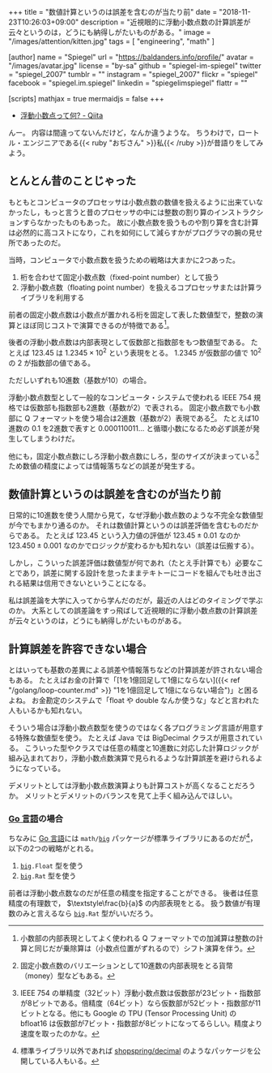 +++
title = "数値計算というのは誤差を含むのが当たり前"
date = "2018-11-23T10:26:03+09:00"
description = "近視眼的に浮動小数点数の計算誤差が云々というのは，どうにも納得しがたいものがある。"
image = "/images/attention/kitten.jpg"
tags = [ "engineering", "math" ]

[author]
  name      = "Spiegel"
  url       = "https://baldanders.info/profile/"
  avatar    = "/images/avatar.jpg"
  license   = "by-sa"
  github    = "spiegel-im-spiegel"
  twitter   = "spiegel_2007"
  tumblr    = ""
  instagram = "spiegel_2007"
  flickr    = "spiegel"
  facebook  = "spiegel.im.spiegel"
  linkedin  = "spiegelimspiegel"
  flattr    = ""

[scripts]
  mathjax = true
  mermaidjs = false
+++

- [浮動小数点って何? - Qiita](https://qiita.com/angel_p_57/items/24078ba4aa5881805ab2)

んー。
内容は間違ってないんだけど，なんか違うような。
ちうわけで，ロートル・エンジニアである{{< ruby "おぢさん" >}}私{{< /ruby >}}が昔語りをしてみよう。

## とんとん昔のことじゃった

もともとコンピュータのプロセッサは小数点数の数値を扱えるように出来ていなかったし，もっと言うと昔のプロセッサの中には整数の割り算のインストラクションすらなかったものもあった。
故に小数点数を扱うものや割り算を含む計算は必然的に高コストになり，これを如何にして減らすかがプログラマの腕の見せ所であったのだ。

当時，コンピュータで小数点数を扱うための戦略は大まかに2つあった。

1. 桁を合わせて固定小数点数（fixed-point number）として扱う
1. 浮動小数点数（floating point number）を扱えるコプロセッサまたは計算ライブラリを利用する

前者の固定小数点数は小数点が置かれる桁を固定して表した数値型で，整数の演算とほぼ同じコストで演算できるのが特徴である[^fix1]。

[^fix1]: 小数部の内部表現としてよく使われる Q フォーマットでの加減算は整数の計算と同じだが乗除算は（小数点位置がずれるので）シフト演算を伴う。

後者の浮動小数点数は内部表現として仮数部と指数部をもつ数値型である。
たとえば $123.45$ は $1.2345 \times 10^{2}$ という表現をとる。
$1.2345$ が仮数部の値で $10^{2}$ の $2$ が指数部の値である。

ただしいずれも10進数（基数が10）の場合。

浮動小数点数型として一般的なコンピュータ・システムで使われる IEEE 754 規格では仮数部も指数部も2進数（基数が2）で表される。
固定小数点数でも小数部に Q フォーマットを使う場合は2進数（基数が2）表現である[^fix2]。
たとえば10進数の $0.1$ を2進数で表すと $0.000110011\dots$ と循環小数になるため必ず誤差が発生してしまうわけだ。

[^fix2]: 固定小数点数のバリエーションとして10進数の内部表現をとる貨幣（money）型などもある。

他にも，固定小数点数にしろ浮動小数点数にしろ，型のサイズが決まっている[^fpn1] ため数値の精度によっては情報落ちなどの誤差が発生する。

[^fpn1]: IEEE 754 の単精度（32ビット）浮動小数点数は仮数部が23ビット・指数部が8ビットである。倍精度（64ビット）なら仮数部が52ビット・指数部が11ビットとなる。他にも Google の TPU (Tensor Processing Unit) の bfloat16 は仮数部が7ビット・指数部が8ビットになってるらしい。精度より速度を取ったのかな。

## 数値計算というのは誤差を含むのが当たり前

日常的に10進数を使う人間から見て，なぜ浮動小数点数のような不完全な数値型が今でもまかり通るのか。
それは数値計算というのは誤差評価を含むものだからである。
たとえば $123.45$ という入力値の評価が $123.45 \pm 0.01$ なのか $123.450 \pm 0.001$ なのかでロジックが変わるかも知れない（誤差は伝搬する）。

しかし，こういった誤差評価は数値型が何であれ（たとえ手計算でも）必要なことであり，誤差に関する設計を怠ったままテキトーにコードを組んでも吐き出される結果は信用できないということになる。

私は誤差論を大学に入ってから学んだのだが，最近の人はどのタイミングで学ぶのか。
大系としての誤差論をすっ飛ばして近視眼的に浮動小数点数の計算誤差が云々というのは，どうにも納得しがたいものがある。

## 計算誤差を許容できない場合

とはいっても基数の差異による誤差や情報落ちなどの計算誤差が許されない場合もある。
たとえばお金の計算で「[1を1億回足して1億にならない]({{< ref "/golang/loop-counter.md" >}} "1を1億回足して1億にならない場合")」と困るよね。
お金勘定のシステムで「float や double なんか使うな」などと言われた人もいるかも知れない。

そういう場合は浮動小数点数型を使うのではなく各プログラミング言語が用意する特殊な数値型を使う。
たとえば Java では BigDecimal クラスが用意されている。
こういった型やクラスでは任意の精度と10進数に対応した計算ロジックが組み込まれており，浮動小数点数演算で見られるような計算誤差を避けられるようになっている。

デメリットとしては浮動小数点数演算よりも計算コストが高くなることだろうか。
メリットとデメリットのバランスを見て上手く組み込んでほしい。

### [Go 言語]の場合

ちなみに [Go 言語]には `math/`[`big`] パッケージが標準ライブラリにあるのだが[^d1]，以下の2つの戦略がとれる。

[^d1]: 標準ライブラリ以外であれば [shopspring/decimal](https://github.com/shopspring/decimal "shopspring/decimal: Arbitrary-precision fixed-point decimal numbers in go") のようなパッケージを公開している人もいる。

1. [`big`]`.Float` 型を使う
1. [`big`]`.Rat` 型を使う

前者は浮動小数点数なのだが任意の精度を指定することができる。
後者は任意精度の有理数で， $\textstyle\frac{b}{a}$ の内部表現をとる。
扱う数値が有理数のみと言えるなら [`big`]`.Rat` 型がいいだろう。

[Go 言語]: https://golang.org/ "The Go Programming Language"
[`big`]: https://golang.org/pkg/math/big/ "big - The Go Programming Language"
<!-- eof -->
